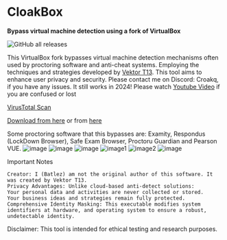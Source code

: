 # CloakBox
**Bypass virtual machine detection using a fork of VirtualBox**

![GitHub all releases](https://img.shields.io/github/downloads/Batlez/CloakBox/total?style=for-the-badge)

This VirtualBox fork bypasses virtual machine detection mechanisms often used by proctoring software and anti-cheat systems. Employing the techniques and strategies developed by [Vektor T13](https://detect.expert/). This tool aims to enhance user privacy and security. Please contact me on Discord: Croakq, if you have any issues. It still works in 2024! Please watch [Youtube Video](https://www.youtube.com/watch?v=ljV_vqNCgJs) if you are confused or lost

[VirusTotal Scan](https://www.virustotal.com/gui/file/17ba6063ba20eba0ffc6538609d0cd216e015efd146e6e82e7de33e743cd8905/detection)

[Download from here](https://www.mediafire.com/file/41efgsddiwtnpkf/HiddenVM.zip/file) or from [here](https://github.com/Batlez/CloakBox/releases)

Some proctoring software that this bypasses are: Examity, Respondus (LockDown Browser), Safe Exam Browser, Proctoru Guardian and Pearson VUE.
![image](https://github.com/Batlez/HiddenVM/assets/63690709/51e1df60-4338-4da9-b5a3-ffe61c054797)
![image](https://github.com/Batlez/HiddenVM/assets/63690709/9f3ae77a-2bea-4824-bf3f-24556fb54045)
![image](https://github.com/Batlez/HiddenVM/assets/63690709/438c960f-f712-4016-8f92-0ad2c731a8bc)
![image1](https://github.com/Batlez/HiddenVM/assets/63690709/17213a48-d6f3-4f82-87ac-2cb2f6f197f4)
![image2](https://github.com/Batlez/HiddenVM/assets/63690709/47acefba-842b-4493-ad16-4709b9039dbc)
![image](https://github.com/Batlez/HiddenVM/assets/63690709/93b09350-86ad-4fb9-966c-ed1f56a12f1e)

Important Notes

    Creator: I (Batlez) am not the original author of this software. It was created by Vektor T13.
    Privacy Advantages: Unlike cloud-based anti-detect solutions:
    Your personal data and activities are never collected or stored.
    Your business ideas and strategies remain fully protected.
    Comprehensive Identity Masking: This executable modifies system identifiers at hardware, and operating system to ensure a robust, undetectable identity.

Disclaimer: This tool is intended for ethical testing and research purposes.
